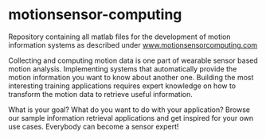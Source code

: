 # motionsensor-computing
Repository containing all matlab files for the development of motion information systems as described under www.motionsensorcomputing.com


Collecting and computing motion data is one part of wearable sensor based motion analysis. Implementing systems that automatically provide the motion information you want to know about another one.
Building the most interesting training applications requires expert knowledge on how to transform the motion data to retrieve useful information.

What is your goal? What do you want to do with your application? Browse our sample information retrieval applications and get inspired for your own use cases. Everybody can become a sensor expert!
